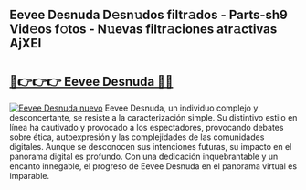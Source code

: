## Eevee Desnuda D𝚎sn𝚞dos filtr𝚊dos - Parts-sh9 Vid𝚎os f𝚘tos - N𝚞evas filtr𝚊ciones atr𝚊ctivas AjXEI

# <h2><a href="http://mb4yw6k.tromn.icu/?c=Eevee+Desnuda">🔗👉👉👉 Eevee Desnuda 🔗🔗</a></h2>

[![Eevee Desnuda nuevo](https://i.imgur.com/pEAQMta.gif)](http://mb4yw6k.tromn.icu/?c=Eevee+Desnuda)
Eevee Desnuda, un individuo complejo y desconcertante, se resiste a la caracterización simple. Su distintivo estilo en línea ha cautivado y provocado a los espectadores, provocando debates sobre ética, autoexpresión y las complejidades de las comunidades digitales. Aunque se desconocen sus intenciones futuras, su impacto en el panorama digital es profundo. Con una dedicación inquebrantable y un encanto innegable, el progreso de Eevee Desnuda en el panorama virtual es imparable.
